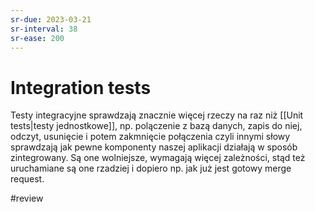 ```yaml
---
sr-due: 2023-03-21
sr-interval: 38
sr-ease: 200
---
```


# Integration tests

Testy integracyjne sprawdzają znacznie więcej rzeczy na raz niż [[Unit tests|testy jednostkowe]], np. polączenie z bazą danych, zapis do niej, odczyt, usunięcie i potem zakmnięcie połączenia czyli innymi słowy sprawdzają jak pewne komponenty naszej aplikacji działają w sposób zintegrowany. Są one wolniejsze, wymagają więcej zależności, stąd też uruchamiane są one rzadziej i dopiero np. jak już jest gotowy merge request.

#review